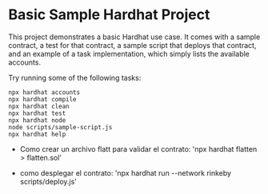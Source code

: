 # Basic Sample Hardhat Project

This project demonstrates a basic Hardhat use case. It comes with a sample contract, a test for that contract, a sample script that deploys that contract, and an example of a task implementation, which simply lists the available accounts.

Try running some of the following tasks:

```shell
npx hardhat accounts
npx hardhat compile
npx hardhat clean
npx hardhat test
npx hardhat node
node scripts/sample-script.js
npx hardhat help
```


* Como crear un archivo flatt para validar el contrato: 'npx hardhat flatten > flatten.sol'

* como desplegar el contrato: 'npx hardhat run --network rinkeby scripts/deploy.js'